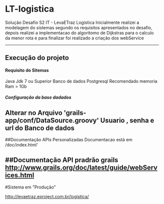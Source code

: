 # LT-logistica
Solução Desafio S2 IT - LevaETraz Logistica 
Inicialmente realizei a modelagem do sistemas segundo os requisitos apresentados no desafio,
depois realizei a implementacao do algoritomo de Dijkstras para o calculo da menor rota 
e para finalizar foi realizado a criação dos webService

------------------------------------------------------------------------------------------------------------------

## Execução do projeto
#### Requisito do Sitemas
  Java Jdk 7 ou Superior
  Banco de dados Postgresql
  Recomendado memoria Ram > 1Gb
##### Configuração da base dadados 
Alterar no Arquivo 'grails-app/conf/DataSource.groovy' Usuario , senha e  url do Banco de dados
---------------------------------------------------------------------------------------------------------------
##Documentação APIs Personalizadas 
 Documentacao está em /doc/index.html'
 
##Documentação API pradrão grails 
 http://www.grails.org/doc/latest/guide/webServices.html
----------------------------------------------------------------------------------------------------------------- 
 #Sistema em "Produção"
 
 http://levaetraz.eproject.com.br/logistica/
